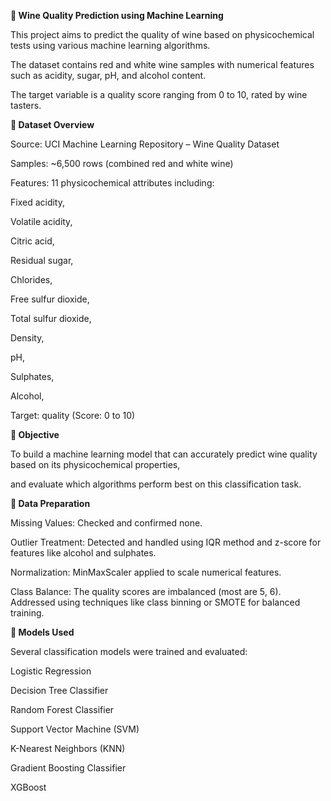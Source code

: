 ******🍷 Wine Quality Prediction using Machine Learning******


This project aims to predict the quality of wine based on physicochemical tests using various machine learning algorithms.

The dataset contains red and white wine samples with numerical features such as acidity, sugar, pH, and alcohol content.

The target variable is a quality score ranging from 0 to 10, rated by wine tasters.


**📂 Dataset Overview**


Source: UCI Machine Learning Repository – Wine Quality Dataset

Samples: ~6,500 rows (combined red and white wine)

Features: 11 physicochemical attributes including:

Fixed acidity,

Volatile acidity,

Citric acid,

Residual sugar,

Chlorides,

Free sulfur dioxide,

Total sulfur dioxide,

Density,

pH,

Sulphates,

Alcohol,

Target: quality (Score: 0 to 10)


**🎯 Objective**


To build a machine learning model that can accurately predict wine quality based on its physicochemical properties,

and evaluate which algorithms perform best on this classification task.


**🧹 Data Preparation**


Missing Values: Checked and confirmed none.

Outlier Treatment: Detected and handled using IQR method and z-score for features like alcohol and sulphates.

Normalization: MinMaxScaler applied to scale numerical features.

Class Balance: The quality scores are imbalanced (most are 5, 6). Addressed using techniques like class binning or SMOTE for balanced training.


**🤖 Models Used**


Several classification models were trained and evaluated:

Logistic Regression

Decision Tree Classifier

Random Forest Classifier

Support Vector Machine (SVM)

K-Nearest Neighbors (KNN)

Gradient Boosting Classifier

XGBoost


